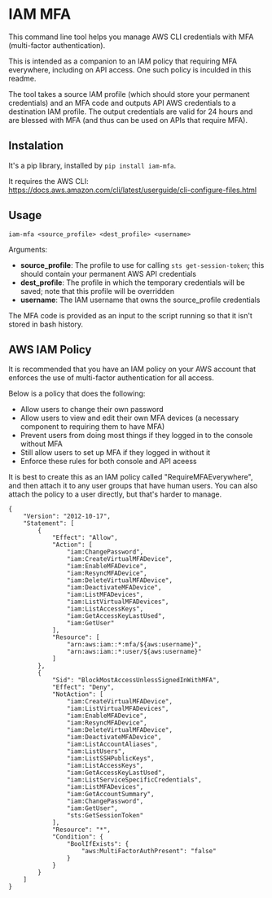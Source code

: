 # IAM MFA

This command line tool helps you manage AWS CLI credentials with MFA (multi-factor authentication).

This is intended as a companion to an IAM policy that requiring MFA everywhere, including on API access.  One such policy is inculded in this readme.

The tool takes a source IAM profile (which should store your permanent credentials) and an MFA code and outputs API AWS credentials to a destination IAM profile.  The output credentials are valid for 24 hours and are blessed with MFA (and thus can be used on APIs that require MFA). 

## Instalation

It's a pip library, installed by `pip install iam-mfa`.

It requires the AWS CLI: https://docs.aws.amazon.com/cli/latest/userguide/cli-configure-files.html


## Usage

`iam-mfa <source_profile> <dest_profile> <username>`

Arguments:

* **source_profile**:  The profile to use for calling `sts get-session-token`; this should contain your permanent AWS API credentials
* **dest_profile**:    The profile in which the temporary credentials will be saved; note that this profile will be overridden
* **username**:        The IAM username that owns the source_profile credentials

The MFA code is provided as an input to the script running so that it isn't stored in bash history.

## AWS IAM Policy

It is recommended that you have an IAM policy on your AWS account that enforces the use of multi-factor authentication for all access.

Below is a policy that does the following:

* Allow users to change their own password
* Allow users to view and edit their own MFA devices (a necessary component to requiring them to have MFA)
* Prevent users from doing most things if they logged in to the console without MFA
* Still allow users to set up MFA if they logged in without it
* Enforce these rules for both console and API aceess

It is best to create this as an IAM policy called "RequireMFAEverywhere", and then attach it to any user groups that have human users.  You can also attach the policy to a user directly, but that's harder to manage.

```
{
    "Version": "2012-10-17",
    "Statement": [
        {
            "Effect": "Allow",
            "Action": [
                "iam:ChangePassword",
                "iam:CreateVirtualMFADevice",
                "iam:EnableMFADevice",
                "iam:ResyncMFADevice",
                "iam:DeleteVirtualMFADevice",
                "iam:DeactivateMFADevice",
                "iam:ListMFADevices",
                "iam:ListVirtualMFADevices",
                "iam:ListAccessKeys",
                "iam:GetAccessKeyLastUsed",
                "iam:GetUser"
            ],
            "Resource": [
                "arn:aws:iam::*:mfa/${aws:username}",
                "arn:aws:iam::*:user/${aws:username}"
            ]
        },
        {
            "Sid": "BlockMostAccessUnlessSignedInWithMFA",
            "Effect": "Deny",
            "NotAction": [
                "iam:CreateVirtualMFADevice",
                "iam:ListVirtualMFADevices",
                "iam:EnableMFADevice",
                "iam:ResyncMFADevice",
                "iam:DeleteVirtualMFADevice",
                "iam:DeactivateMFADevice",
                "iam:ListAccountAliases",
                "iam:ListUsers",
                "iam:ListSSHPublicKeys",
                "iam:ListAccessKeys",
                "iam:GetAccessKeyLastUsed",
                "iam:ListServiceSpecificCredentials",
                "iam:ListMFADevices",
                "iam:GetAccountSummary",
                "iam:ChangePassword",
                "iam:GetUser",
                "sts:GetSessionToken"
            ],
            "Resource": "*",
            "Condition": {
                "BoolIfExists": {
                    "aws:MultiFactorAuthPresent": "false"
                }
            }
        }
    ]
}
```
